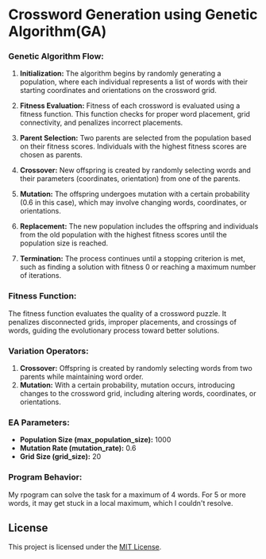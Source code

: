 # Crossword Generation using Genetic Algorithm(GA)

### Genetic Algorithm Flow:

1. **Initialization:** The algorithm begins by randomly generating a population, where each individual represents a list of words with their starting coordinates and orientations on the crossword grid.

2. **Fitness Evaluation:** Fitness of each crossword is evaluated using a fitness function. This function checks for proper word placement, grid connectivity, and penalizes incorrect placements.

3. **Parent Selection:** Two parents are selected from the population based on their fitness scores. Individuals with the highest fitness scores are chosen as parents.

4. **Crossover:** New offspring is created by randomly selecting words and their parameters (coordinates, orientation) from one of the parents.

5. **Mutation:** The offspring undergoes mutation with a certain probability (0.6 in this case), which may involve changing words, coordinates, or orientations.

6. **Replacement:** The new population includes the offspring and individuals from the old population with the highest fitness scores until the population size is reached.

7. **Termination:** The process continues until a stopping criterion is met, such as finding a solution with fitness 0 or reaching a maximum number of iterations.

### Fitness Function:

The fitness function evaluates the quality of a crossword puzzle. It penalizes disconnected grids, improper placements, and crossings of words, guiding the evolutionary process toward better solutions.

### Variation Operators:

1. **Crossover:** Offspring is created by randomly selecting words from two parents while maintaining word order.
2. **Mutation:** With a certain probability, mutation occurs, introducing changes to the crossword grid, including altering words, coordinates, or orientations.

### EA Parameters:

- **Population Size (max_population_size):** 1000
- **Mutation Rate (mutation_rate):** 0.6
- **Grid Size (grid_size):** 20

### Program Behavior:
My rpogram can solve the task for a maximum of 4 words. For 5 or more words, it may get stuck in a local maximum, which I couldn't resolve.


## License

This project is licensed under the [MIT License](LICENSE).

